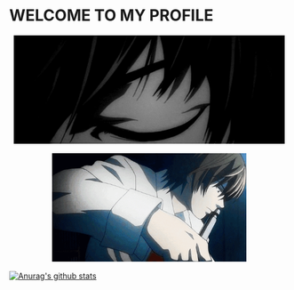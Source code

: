 # WELCOME TO MY PROFILE

<p align="center"><a href="https://github.com/ChebbahMohamedBechir"><img src="hi.gif" height='195' weight='130' alt="Light Yagami">
<p align="center"><a href="https://github.com/ChebbahMohamedBechir"><img src="ki.gif" height='195' weight='190' alt="Light Yagami">  

![Anurag's github stats](https://github-readme-stats.vercel.app/api?username=python-life&show_icons=true&theme=tokyonight)
